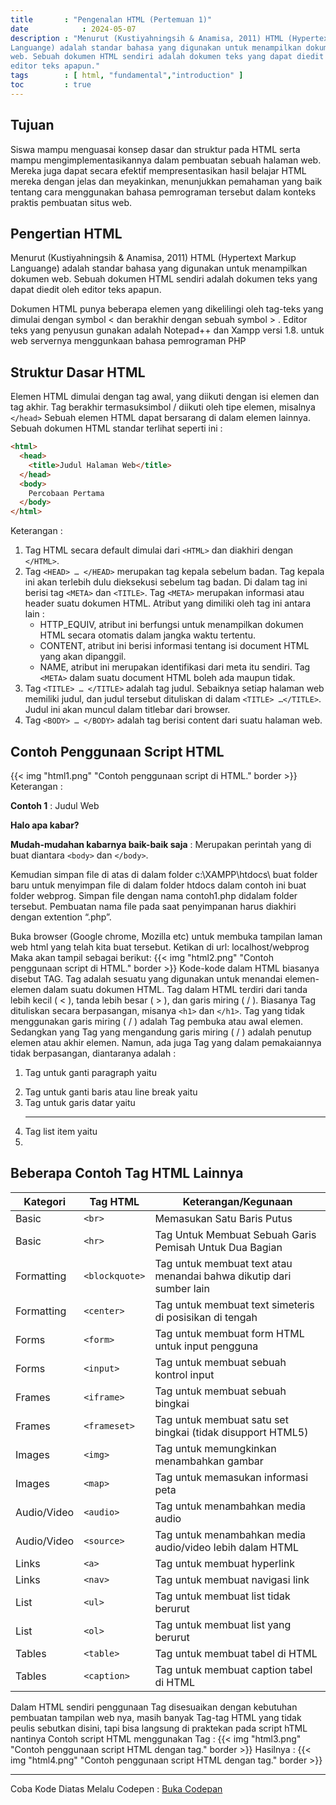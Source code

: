 ```yaml
---
title       : "Pengenalan HTML (Pertemuan 1)"
date            : 2024-05-07
description : "Menurut (Kustiyahningsih & Anamisa, 2011) HTML (Hypertext Markup
Languange) adalah standar bahasa yang digunakan untuk menampilkan dokumen
web. Sebuah dokumen HTML sendiri adalah dokumen teks yang dapat diedit oleh
editor teks apapun."
tags        : [ html, "fundamental","introduction" ]
toc         : true
---
```

## Tujuan 
Siswa mampu menguasai konsep dasar dan struktur pada HTML serta mampu mengimplementasikannya dalam pembuatan sebuah halaman web. Mereka juga dapat secara efektif mempresentasikan hasil belajar HTML mereka dengan jelas dan meyakinkan, menunjukkan pemahaman yang baik tentang cara menggunakan bahasa pemrograman tersebut dalam konteks praktis pembuatan situs web.

## Pengertian HTML
Menurut (Kustiyahningsih & Anamisa, 2011) HTML (Hypertext Markup
Languange) adalah standar bahasa yang digunakan untuk menampilkan dokumen
web. Sebuah dokumen HTML sendiri adalah dokumen teks yang dapat diedit oleh
editor teks apapun. 

Dokumen HTML punya beberapa elemen yang dikelilingi oleh
tag-teks yang dimulai dengan symbol < dan berakhir dengan sebuah symbol > .
Editor teks yang penyusun gunakan adalah Notepad++ dan Xampp versi 1.8.
untuk web servernya menggunkaan bahasa pemrograman PHP

## Struktur Dasar HTML
Elemen HTML dimulai dengan tag awal, yang diikuti dengan isi elemen dan
tag akhir. Tag berakhir termasuksimbol / diikuti oleh tipe elemen, misalnya
`</head>` Sebuah elemen HTML dapat bersarang di dalam elemen lainnya.
Sebuah dokumen HTML standar terlihat seperti ini :

```HTML
<html>
  <head>
    <title>Judul Halaman Web</title>
  </head>
  <body>
    Percobaan Pertama
  </body>
</html>
```
Keterangan :
1. Tag HTML secara default dimulai dari `<HTML>` dan diakhiri dengan
`</HTML>`.
2. Tag `<HEAD> … </HEAD>` merupakan tag kepala sebelum badan. Tag
kepala ini akan terlebih dulu dieksekusi sebelum tag badan. Di dalam tag ini
berisi tag `<META>` dan `<TITLE>`. Tag `<META>` merupakan informasi atau
header suatu dokumen HTML. Atribut yang dimiliki oleh tag ini antara lain :
    * HTTP_EQUIV, atribut ini berfungsi untuk menampilkan dokumen HTML
    secara otomatis dalam jangka waktu tertentu.
    * CONTENT, atribut ini berisi informasi tentang isi document HTML yang
    akan dipanggil.
    * NAME, atribut ini merupakan identifikasi dari meta itu sendiri. Tag
      `<META>` dalam suatu document HTML boleh ada maupun tidak. 
3. Tag `<TITLE> … </TITLE>` adalah tag judul. Sebaiknya setiap halaman web
memiliki judul, dan judul tersebut dituliskan di dalam `<TITLE> …</TITLE>`. 
Judul ini akan muncul dalam titlebar dari browser.
4. Tag `<BODY> … </BODY>` adalah tag berisi content dari suatu halaman
web.

## Contoh Penggunaan Script HTML
{{< img "html1.png" "Contoh penggunaan script di HTML." border >}}
Keterangan :

**Contoh 1** : Judul Web

**Halo apa kabar?**

**Mudah-mudahan kabarnya baik-baik saja** : Merupakan perintah yang di buat
diantara `<body>` dan `</body>`.

Kemudian simpan file di atas di dalam folder c:\XAMPP\htdocs\ buat folder baru
untuk menyimpan file di dalam folder htdocs dalam contoh ini buat folder
webprog. Simpan file dengan nama contoh1.php didalam folder tersebut.
Pembuatan nama file pada saat penyimpanan harus diakhiri dengan extention
“.php”.

Buka browser (Google chrome, Mozilla etc) untuk membuka tampilan laman web
html yang telah kita buat tersebut. Ketikan di url: localhost/webprog
Maka akan tampil sebagai berikut:
{{< img "html2.png" "Contoh penggunaan script di HTML." border >}}
Kode-kode dalam HTML biasanya disebut TAG. Tag adalah sesuatu yang
digunakan untuk menandai elemen-elemen dalam suatu dokumen HTML. Tag
dalam HTML terdiri dari tanda lebih kecil ( < ), tanda lebih besar ( > ), dan garis
miring ( / ). Biasanya Tag dituliskan secara berpasangan, misanya `<h1>` dan
`</h1>`. Tag yang tidak menggunakan garis miring ( / ) adalah Tag pembuka atau
awal elemen. Sedangkan yang Tag yang mengandung garis miring ( / ) adalah
penutup elemen atau akhir elemen. Namun, ada juga Tag yang dalam
pemakaiannya tidak berpasangan, diantaranya adalah :
1. Tag untuk ganti paragraph yaitu <p>
2. Tag untuk ganti baris atau line break yaitu <br> 
3. Tag untuk garis datar yaitu <hr>
4. Tag list item yaitu <li> 

## Beberapa Contoh Tag HTML Lainnya
Kategori|Tag HTML|Keterangan/Kegunaan
---|---|---|
Basic|`<br>`|Memasukan Satu Baris Putus
Basic|`<hr>`|Tag Untuk Membuat Sebuah Garis Pemisah Untuk Dua Bagian
Formatting|`<blockquote>`| Tag untuk membuat text atau menandai bahwa dikutip dari sumber lain
Formatting|`<center>`| Tag untuk membuat text simeteris di posisikan di tengah
Forms|`<form>`|Tag untuk membuat form HTML untuk input pengguna
Forms|`<input>`|Tag untuk membuat sebuah kontrol input
Frames|`<iframe>`|Tag untuk membuat sebuah bingkai
Frames|`<frameset>`|Tag untuk membuat satu set bingkai (tidak disupport HTML5)
Images|`<img>`|Tag untuk memungkinkan menambahkan gambar
Images|`<map>`|Tag untuk memasukan informasi peta
Audio/Video|`<audio>`|Tag untuk menambahkan media audio
Audio/Video|`<source>`|Tag untuk menambahkan media audio/video lebih dalam HTML
Links|`<a>`|Tag untuk membuat hyperlink
Links|`<nav>`|Tag untuk membuat navigasi link
List|`<ul>`|Tag untuk membuat list tidak berurut
List|`<ol>`|Tag untuk membuat list yang berurut
Tables|`<table>`|Tag untuk membuat tabel di HTML
Tables|`<caption>`|Tag untuk membuat caption tabel di HTML

Dalam HTML sendiri penggunaan Tag disesuaikan dengan kebutuhan pembuatan
tampilan web nya, masih banyak Tag-tag HTML yang tidak peulis sebutkan disini,
tapi bisa langsung di praktekan pada script hTML nantinya
Contoh script HTML menggunakan Tag :
{{< img "html3.png" "Contoh penggunaan script HTML dengan tag." border >}}
Hasilnya :
{{< img "html4.png" "Contoh penggunaan script HTML dengan tag." border >}}

---

Coba Kode Diatas Melalu Codepen :
[Buka Codepan](https://codepen.io/pen/)

